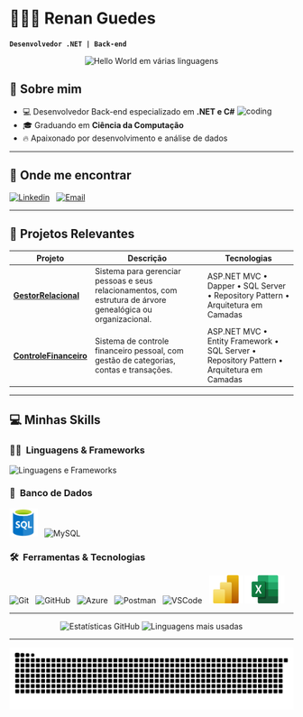 # 👨🏽‍💻 Renan Guedes

**`Desenvolvedor .NET | Back-end`**

<p align="center">
  <img src="https://user-images.githubusercontent.com/74038190/226190894-18e959ba-d458-4a94-ac44-790190f2a947.gif" width="60%" alt="Hello World em várias linguagens" />
</p>

## 🧠 Sobre mim

<img align="right" alt="coding" src="https://user-images.githubusercontent.com/74038190/212749168-86d6c7ab-98da-409b-998f-c5b74721badd.gif" width="100"/>

- 💻 Desenvolvedor Back-end especializado em **.NET e C#**  
- 🎓 Graduando em **Ciência da Computação**  
- 🔥 Apaixonado por desenvolvimento e análise de dados

---

## 🔗 Onde me encontrar

[![Linkedin](https://skillicons.dev/icons?i=linkedin)](https://www.linkedin.com/in/renancguedes/)
<span>&nbsp;</span>
[![Email](https://skillicons.dev/icons?i=gmail)](mailto:renanguedesrdg@gmail.com)

---

## 🚀 Projetos Relevantes

| Projeto | Descrição | Tecnologias |
|---------|-----------|--------------|
| **[GestorRelacional](https://github.com/Renan-Guedes/GestorRelacional)** | Sistema para gerenciar pessoas e seus relacionamentos, com estrutura de árvore genealógica ou organizacional. | ASP.NET MVC • Dapper • SQL Server • Repository Pattern • Arquitetura em Camadas |
| **[ControleFinanceiro](https://github.com/Renan-Guedes/ControleFinanceiro)** | Sistema de controle financeiro pessoal, com gestão de categorias, contas e transações. | ASP.NET MVC • Entity Framework • SQL Server • Repository Pattern • Arquitetura em Camadas |

---

## 💻 Minhas Skills

### 🧑‍💻 &nbsp;Linguagens & Frameworks
![Linguagens e Frameworks](https://skillicons.dev/icons?i=cs,dotnet,html,css,js)

### 💾 &nbsp;Banco de Dados
<p align="left">
  <img src="https://github.com/Renan-Guedes/Files/blob/main/tools/sql.png" alt="SQL Server" style="width: 50px; height: 50px;"/>
  <span>&nbsp;</span>
  <img src="https://skillicons.dev/icons?i=mysql" alt="MySQL" />   
</p>

### 🛠️ &nbsp;Ferramentas & Tecnologias
<p align="left">
  <img src="https://skillicons.dev/icons?i=git" alt="Git" />
  <span>&nbsp;</span>
  <img src="https://skillicons.dev/icons?i=github" alt="GitHub" />
  <span>&nbsp;</span>
  <img src="https://skillicons.dev/icons?i=azure" alt="Azure" />
  <span>&nbsp;</span>
  <img src="https://skillicons.dev/icons?i=postman" alt="Postman" />
  <span>&nbsp;</span>
  <img src="https://skillicons.dev/icons?i=vscode" alt="VSCode" />
  <span>&nbsp;</span>
  <img src="https://github.com/Renan-Guedes/Files/blob/main/tools/power_bi.png" alt="Power BI" style="width: 60px; height: 50px;"/>
  <img src="https://github.com/Renan-Guedes/Files/blob/main/tools/excel.png" alt="Excel" style="width: 70px; height: 50px;"/>
</p>

---

<div align="center">
  <img src="https://github-readme-stats.vercel.app/api?username=Renan-Guedes&show_icons=true&include_all_commits=true&count_private=true&theme=merko&rank_icon=github&border_radius=10" height="150" alt="Estatísticas GitHub" />
  <img src="https://github-readme-stats.vercel.app/api/top-langs?username=Renan-Guedes&locale=pt-br&hide_title=false&layout=compact&card_width=320&langs_count=5&theme=merko&border_radius=10" height="150" alt="Linguagens mais usadas" />
</div>

---

<picture>
  <img alt="Pac-Man contribution graph" src="https://raw.githubusercontent.com/Renan-Guedes/Renan-Guedes/output/github-contribution-grid.svg">
</picture>
